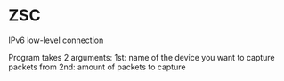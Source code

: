 # ZSC
IPv6 low-level connection

Program takes 2 arguments:
  1st: name of the device you want to capture packets from
  2nd: amount of packets to capture 
